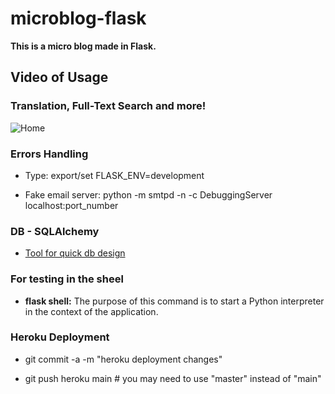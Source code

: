 # microblog-flask
**This is a micro blog made in Flask.**

## Video of Usage

### Translation, Full-Text Search and more!

![Home]( https://i.imgur.com/hKEhHkD.gif "a title")


### Errors Handling

- Type: export/set FLASK_ENV=development

- Fake email server:
  python -m smtpd -n -c DebuggingServer localhost:port_number


### DB - SQLAlchemy

- [Tool for quick db design](https://ondras.zarovi.cz/sql/demo/)

### For testing in the sheel

- **flask shell:** The purpose of this command is to start a Python interpreter in the context of the application.


### Heroku Deployment

- git commit -a -m "heroku deployment changes"

- git push heroku main  # you may need to use "master" instead of "main"